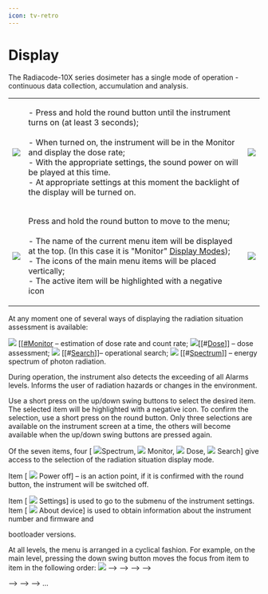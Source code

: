 ```yaml
---
icon: tv-retro
---
```


# Display&#x20;

The Radiacode-10X series dosimeter has a single mode of operation - continuous data collection, accumulation and analysis.

|                                                        |                                                                                                                                                                                                                                                                                                                                                                        |                                                           |
| ------------------------------------------------------ | ---------------------------------------------------------------------------------------------------------------------------------------------------------------------------------------------------------------------------------------------------------------------------------------------------------------------------------------------------------------------- | --------------------------------------------------------- |
| ![](../../.gitbook/assets/RC101\_is\_off\_f.png)       | <p>- Press and hold the round button until the instrument turns on (at least 3 seconds);<br><br>- When turned on, the instrument will be in the Monitor and display the dose rate;<br>- With the appropriate settings, the sound power on will be played at this time.<br>- At appropriate settings at this moment the backlight of the display will be turned on.</p> | ![](../../.gitbook/assets/estimation\_sound\_on\_f.png)   |
| ![](../../.gitbook/assets/estimation\_unlocked\_f.png) | <p>Press and hold the round button to move to the menu;<br><br>- The name of the current menu item will be displayed at the top. (In this case it is "Monitor" <a href="./#monitor">Display Modes</a>);<br>- The icons of the main menu items will be placed vertically;<br>- The active item will be highlighted with a negative icon</p>                             | ![](../../.gitbook/assets/menu\_monitor\_selected\_f.png) |

At any moment one of several ways of displaying the radiation situation assessment is available:

![](<../../.gitbook/assets/dose\_rate\_sym (2).png>) \[\[[#Monitor](./#monitor) – estimation of dose rate and count rate; ![](../../.gitbook/assets/dose\_sym.png)\[\[#[Dose](./#dose)]] – dose assessment; ![](../../.gitbook/assets/lookup\_sym.png) \[\[#[Search](./#search)]]– operational search; ![](../../.gitbook/assets/spectrum\_sym.png) \[\[#[Spectrum](./#spectrum)]] –  energy spectrum of photon radiation.

During operation, the instrument also detects the exceeding of all Alarms levels. Informs the user of radiation hazards or changes in the environment.

Use a short press on the up/down swing buttons to select the desired item. The selected item will be highlighted with a negative icon. To confirm the selection, use a short press on the round button. Only three selections are available on the instrument screen at a time, the others will become available when the up/down swing buttons are pressed again.

Of the seven items, four \[ ![](../../.gitbook/assets/spectrum\_sym.png)Spectrum, ![](<../../.gitbook/assets/dose\_rate\_sym (2).png>) Monitor, ![](../../.gitbook/assets/dose\_sym.png) Dose, ![](../../.gitbook/assets/lookup\_sym.png) Search] give access to the selection of the radiation situation display mode.

Item \[ ![](../../.gitbook/assets/onoff\_sym.png) Power off] – is an action point, if it is confirmed with the round button, the instrument will be switched off.

Item \[ ![](../../.gitbook/assets/setting\_sym.png) Settings] is used to go to the submenu of the instrument settings.\
Item \[ ![](../../.gitbook/assets/info\_sym.png) About device] is used to obtain information about the instrument number and firmware and

bootloader versions.

At all levels, the menu is arranged in a cyclical fashion. For example, on the main level, pressing the down swing button moves the focus from item to item in the following order: ![](<../../.gitbook/assets/dose\_rate\_sym (2).png>) --> --> --> -->

\--> --> --> ...



##
